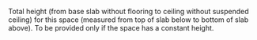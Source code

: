 Total height (from base slab without flooring to ceiling without suspended ceiling) for this space (measured from top of slab below to bottom of slab above). To be provided only if the space has a constant height.